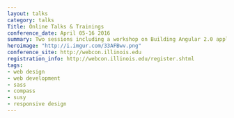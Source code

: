 ```yaml
---
layout: talks
category: talks
Title: Online Talks & Trainings 
conference_date: April 05-16 2016
summary: Two sessions including a workshop on Building Angular 2.0 applications
heroimage: "http://i.imgur.com/33AFBwv.png"
conference_site: http://webcon.illinois.edu
registration_info: http://webcon.illinois.edu/register.shtml
tags:
- web design
- web development
- sass
- compass
- susy
- responsive design
---
```

